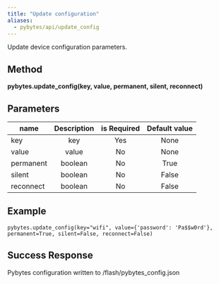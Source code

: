 ```yaml
---
title: "Update configuration"
aliases:
  - pybytes/api/update_config
---
```


  Update device configuration parameters.

**Method**
----
**pybytes.update_config(key, value, permanent, silent, reconnect)**

**Parameters**
----
| name  | Description   | is Required    | Default value
| ------------- |:-------------:|:-------------:|:-------------:|
| key   | key  | Yes   | None |
| value   | value  | No   | None |
| permanent   | boolean  | No   | True |
| silent   | boolean  | No   | False |
| reconnect   | boolean  | No   | False |

**Example**
----
`pybytes.update_config(key="wifi", value={'password': 'Pa$$w0rd'}, permanent=True, silent=False, reconnect=False)`

**Success Response**
----

Pybytes configuration written to /flash/pybytes_config.json
